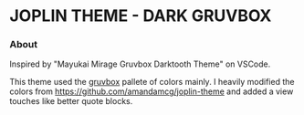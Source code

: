 # JOPLIN THEME - DARK GRUVBOX

### About

Inspired by "Mayukai Mirage Gruvbox Darktooth Theme" on VSCode.

This theme used the [gruvbox](https://github.com/morhetz/gruvbox) pallete of colors mainly. I heavily modified the colors from https://github.com/amandamcg/joplin-theme and added a view touches like better quote blocks.
